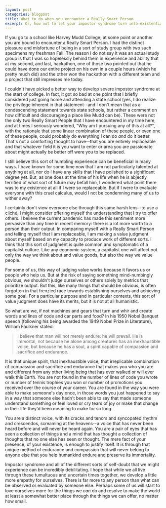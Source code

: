 ```yaml
---
layout: post
categories: blogpost
title: What to do when you encounter a Really Smart Person
excerpt: Or, how not to let your impostor syndrome turn into existential dread
---
```


If you go to a school like Harvey Mudd College, at some point or another you are bound to encounter a Really Smart Person. I had the distinct pleasure and misfortune of being in a sort of study group with two such specimens my freshman Fall. The reason I do not say it was an actual study group is that I was so hopelessly behind them in experience and ability that at my second, and last, hackathon, one of those two pointed out that he could have done our entire project on his own in a couple hours (which he pretty much did) and the other won the hackathon with a different team and a project that still impresses me today.

I couldn't have picked a better way to develop severe impostor syndrome at the start of college. In fact, it got so bad at one point that I briefly considered just going home and attending a state school (yes, I do realize the privilege inherent in that statement--and I don't mean that as a condescending statement towards state schools, but rather a comment on how difficult and discouraging a place like Mudd can be). These were not the only two Really Smart People that I have encountered in my time here, and at times I seriously wondered, "Why am I pursuing any of this at all?", with the rationale that some linear combination of these people, or even one of these people, could probably do everything I can do _and_ do it better. That's not a comforting thought to have--that you are entirely replaceable and that whatever field it is you want to enter or area you are passionate about might actually be better off were you to be replaced.

I still believe this sort of humbling experience can be beneficial in many ways. I have known for some time now that I am not particularly talented at anything at all, nor do I have any skills that I have polished to a significant degree yet. But, as one does at the time of his life when he is abjectly terrified of what sort of future may befall him, I wondered what point there was to my existence at all if I were so replaceable. But if I were to evaluate everyone with this cruel calculus, would I not be condemning many of us to wither away?

I certainly don't view everyone else through this same harsh lens--to use a cliché, I might consider offering myself the understanding that I try to offer others. I believe the current pandemic has made this sentiment more pervasive than any time in recent memory: there is a lot more worth to a person than their output. In comparing myself with a Really Smart Person and telling myself that I am replaceable, I am making a value judgment about myself based on my capacity to produce work of different sorts. I think that this sort of judgment is quite common and symptomatic of a capitalist culture. Like any economic system, a capitalist one will affect not only the way we think about and value goods, but also the way we value people.

For some of us, this way of judging value works because it favors us or people who help us. But at the risk of saying something mind-numbingly obvious, we shouldn't judge ourselves or others solely by metrics that prioritize output. But this, like many things that should be obvious, is often forgotten in that frenzied race towards establishing ourselves and achieving some goal. For a particular purpose and in particular contexts, this sort of value judgment does have its merits, but it is not at all humanistic.

So what are we, if not machines and gears that turn and whir and create words and lines of code and car parts and food? In his 1950 Nobel Banquet speech (following his being awarded the 1949 Nobel Prize in Literature), William Faulkner stated:
> I believe that man will not merely endure: he will prevail. He is immortal, not because he alone among creatures has an inexhaustible voice, but because he has a soul, a spirit capable of compassion and sacrifice and endurance.

It is that unique spirit, that inexhaustible voice, that irreplicable combination of compassion and sacrifice and endurance that makes you who you are and different from any other living being that has ever walked or will ever walk  this Earth. You are not found in the number of lines of code you wrote or number of tennis trophies you won or number of promotions you received over the course of your career. You are found in the way you were able to make someone's day once, in those words you just happened to say in a way that someone else hadn't been able to say that made someone understand something or feel loved or cry tears of joy or make that change in their life they'd been meaning to make for so long.

You are a distinct voice, with its cracks and tenors and syncopated rhythm and crescendos, screaming at the heavens--a voice that has never been heard before and will never be heard again. You are a pair of eyes that has seen a collection of things and a mind that has thought a collection of thoughts that no one else has seen or thought. The mere fact of your presence, of your existence, is enough to justify itself. It is through that unique method of endurance and compassion that will never belong to anyone else that you help humankind endure and preserve its immortality.

Impostor syndrome and all of the different sorts of self-doubt that we might experience can be incredibly debilitating. I hope that while we all live through these tumultuous and uncertain times together, we develop a little more empathy for ourselves. There is far more to any person than what can be observed or evaluated by someone else. Perhaps some of us will start to love ourselves more for the things we _can_ do and resolve to make the world at least a somewhat better place through the things we can offer, no matter how small. 
